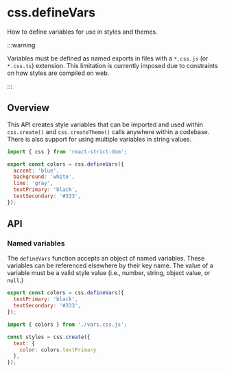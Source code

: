 # css.defineVars

<p className="text-xl">How to define variables for use in styles and themes.</p>

:::warning

Variables must be defined as named exports in files with a `*.css.js` (or `*.css.ts`) extension. This limitation is currently imposed due to constraints on how styles are compiled on web.

:::

## Overview

This API creates style variables that can be imported and used within `css.create()` and `css.createTheme()` calls anywhere within a codebase. There is also support for using multiple variables in string values.


```js title="vars.css.js"
import { css } from 'react-strict-dom';

export const colors = css.defineVars({
  accent: 'blue',
  background: 'white',
  line: 'gray',
  textPrimary: 'black',
  textSecondary: '#333',
});
```

## API

### Named variables

The `defineVars` function accepts an object of named variables. These variables can be referenced elsewhere by their key name. The value of a variable must be a valid style value (i.e., number, string, object value, or `null`.)

```js title="vars.css.js"
export const colors = css.defineVars({
  textPrimary: 'black',
  textSecondary: '#333',
});
```

```js title="component.js"
import { colors } from './vars.css.js';

const styles = css.create({
  text: {
    color: colors.textPrimary
  },
});
```
